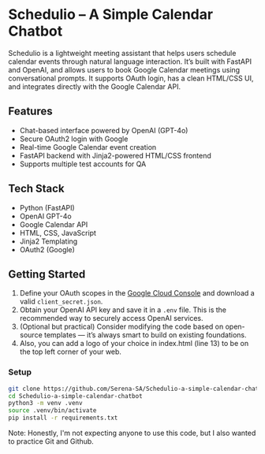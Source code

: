 # Schedulio – A Simple Calendar Chatbot

Schedulio is a lightweight meeting assistant that helps users schedule calendar events through natural language interaction.
It’s built with FastAPI and OpenAI, and allows users to book Google Calendar meetings using conversational prompts. It supports OAuth login, has a clean HTML/CSS UI, and integrates directly with the Google Calendar API.

## Features
- Chat-based interface powered by OpenAI (GPT-4o)
- Secure OAuth2 login with Google
- Real-time Google Calendar event creation
- FastAPI backend with Jinja2-powered HTML/CSS frontend
- Supports multiple test accounts for QA

## Tech Stack
- Python (FastAPI)
- OpenAI GPT-4o
- Google Calendar API
- HTML, CSS, JavaScript
- Jinja2 Templating
- OAuth2 (Google)

## Getting Started

1. Define your OAuth scopes in the [Google Cloud Console](https://console.cloud.google.com/) and download a valid `client_secret.json`.
2. Obtain your OpenAI API key and save it in a `.env` file. This is the recommended way to securely access OpenAI services.
3. (Optional but practical) Consider modifying the code based on open-source templates — it’s always smart to build on existing foundations.
4. Also, you can add a logo of your choice in index.html (line 13) to be on the top left corner of your web.

### Setup

```bash
git clone https://github.com/Serena-SA/Schedulio-a-simple-calendar-chatbot.git
cd Schedulio-a-simple-calendar-chatbot
python3 -m venv .venv
source .venv/bin/activate
pip install -r requirements.txt
```

Note: Honestly, I'm not expecting anyone to use this code, but I also wanted to practice Git and Github.
